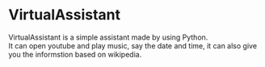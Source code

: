 # VirtualAssistant
VirtualAssistant is a simple assistant made by using Python.  
It can open youtube and play music, say the date and time, it can also give you the informstion based on wikipedia.

